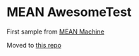 # MEAN AwesomeTest

First sample from <a href="https://leanpub.com/mean-machine" target="_blank">MEAN Machine</a>

Moved to <a href="https://github.com/TaylorHuston/MEAN_Machine">this repo</a>
